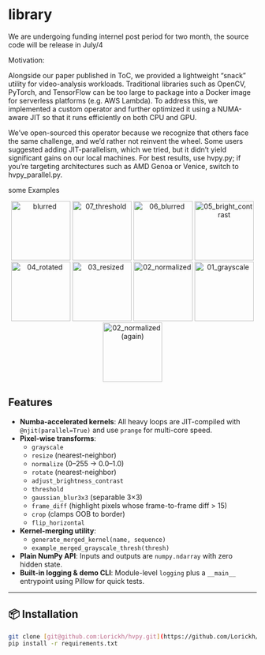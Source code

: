 # library


We are undergoing funding internel post period for two month, the source code will be release in July/4


Motivation:

Alongside our paper published in ToC, we provided a lightweight “snack” utility for video-analysis workloads. Traditional libraries such as OpenCV, PyTorch, and TensorFlow can be too large to package into a Docker image for serverless platforms (e.g. AWS Lambda). To address this, we implemented a custom operator and further optimized it using a NUMA-aware JIT so that it runs efficiently on both CPU and GPU.

We’ve open-sourced this operator because we recognize that others face the same challenge, and we’d rather not reinvent the wheel. Some users suggested adding JIT-parallelism, which we tried, but it didn’t yield significant gains on our local machines. For best results, use hvpy.py; if you’re targeting architectures such as AMD Genoa or Venice, switch to hvpy_parallel.py.

some Examples
<p align="center">
  <img src="https://github.com/user-attachments/assets/7ce538a3-d9be-4554-9dd6-a2fba9ff5a7c" alt="blurred" width="120" />
  <img src="https://github.com/user-attachments/assets/fde6a2ab-25b8-427f-b3bd-67c47ced76a2" alt="07_threshold" width="120" />
  <img src="https://github.com/user-attachments/assets/c7a72ad1-22ce-403c-8344-744ec0f2104e" alt="06_blurred" width="120" />
  <img src="https://github.com/user-attachments/assets/d0726342-e5a4-4b9f-b780-06154ba9b6f0" alt="05_bright_contrast" width="120" />
  <img src="https://github.com/user-attachments/assets/ced21479-841d-4242-8c85-4d1b15a6a40c" alt="04_rotated" width="120" />
  <img src="https://github.com/user-attachments/assets/103aa50d-4c5f-4f6a-8ac9-d5e5e2443694" alt="03_resized" width="120" />
  <img src="https://github.com/user-attachments/assets/03bc1d31-088b-4295-9c45-139c76d76524" alt="02_normalized" width="120" />
  <img src="https://github.com/user-attachments/assets/023b20a4-ac3f-4832-9e7b-c0545028baf1" alt="01_grayscale" width="120" />
  <img src="https://github.com/user-attachments/assets/88dae03a-c00d-4926-8444-7bf011d60cad" alt="02_normalized (again)" width="120" />
</p>

## Features

- **Numba-accelerated kernels**: All heavy loops are JIT-compiled with `@njit(parallel=True)` and use `prange` for multi-core speed.
- **Pixel-wise transforms**:  
  - `grayscale`  
  - `resize` (nearest-neighbor)  
  - `normalize` (0–255 → 0.0–1.0)  
  - `rotate` (nearest-neighbor)  
  - `adjust_brightness_contrast`  
  - `threshold`  
  - `gaussian_blur3x3` (separable 3×3)  
  - `frame_diff` (highlight pixels whose frame-to-frame diff > 15)  
  - `crop` (clamps OOB to border)  
  - `flip_horizontal`
- **Kernel-merging utility**:  
  - `generate_merged_kernel(name, sequence)`  
  - `example_merged_grayscale_thresh(thresh)`  
- **Plain NumPy API**: Inputs and outputs are `numpy.ndarray` with zero hidden state.
- **Built-in logging & demo CLI**: Module-level `logging` plus a `__main__` entrypoint using Pillow for quick tests.

---

## 📦 Installation

```bash
git clone [git@github.com:Lorickh/hvpy.git](https://github.com/Lorickh/hvpy.git)
pip install -r requirements.txt
